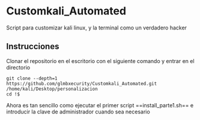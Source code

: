 # Customkali_Automated
Script para customizar kali linux, y la terminal como un verdadero hacker  

## Instrucciones
Clonar el repositorio en el escritorio con el siguiente comando y entrar en el directorio
```
git clone --depth=1 https://github.com/glmbxecurity/Customkali_Automated.git /home/kali/Desktop/personalizacion
cd !$
```

Ahora es tan sencillo como ejecutar el primer script ==install_parte1.sh== e introducir la clave de administrador cuando sea necesario

